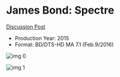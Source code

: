 # James Bond: Spectre

[Discussion Post](https://www.avsforum.com/threads/bass-eq-for-filtered-movies.2995212/post-56921336)

* Production Year: 2015
* Format: BD/DTS-HD MA 7.1 (Feb.9/2016)

![img 0](https://i.imgur.com/iro2YG2.jpg)

![img 1](https://i.imgur.com/W1ef0jE.png)

